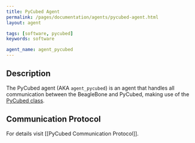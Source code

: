```yaml
---
title: PyCubed Agent
permalink: /pages/documentation/agents/pycubed-agent.html
layout: agent

tags: [software, pycubed]
keywords: software

agent_name: agent_pycubed
---
```


## Description
The PyCubed agent (AKA `agent_pycubed`) is an agent that handles all communication between the BeagleBone and PyCubed, making use of the [PyCubed class]({{site.baseurl}}/pages/documentation/utility-classes/pycubed.html).

## Communication Protocol
For details visit [[PyCubed Communication Protocol]].
